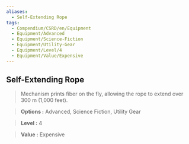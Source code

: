 ```yaml
---
aliases:
  - Self-Extending Rope
tags:
  - Compendium/CSRD/en/Equipment
  - Equipment/Advanced
  - Equipment/Science-Fiction
  - Equipment/Utility-Gear
  - Equipment/Level/4
  - Equipment/Value/Expensive
---
```

  
    
## Self-Extending Rope    
    
>Mechanism prints fiber on the fly, allowing the rope to extend over 300 m (1,000 feet).    
> **Options :** Advanced, Science Fiction, Utility Gear    
> **Level :** 4    
> **Value :** Expensive